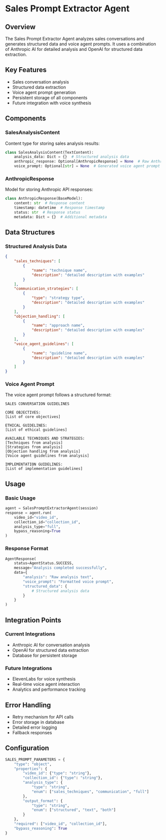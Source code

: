 # Sales Prompt Extractor Agent

## Overview
The Sales Prompt Extractor Agent analyzes sales conversations and generates structured data and voice agent prompts. It uses a combination of Anthropic AI for detailed analysis and OpenAI for structured data extraction.

## Key Features
- Sales conversation analysis
- Structured data extraction
- Voice agent prompt generation
- Persistent storage of all components
- Future integration with voice synthesis

## Components

### SalesAnalysisContent
Content type for storing sales analysis results:
```python
class SalesAnalysisContent(TextContent):
    analysis_data: Dict = {}  # Structured analysis data
    anthropic_response: Optional[AnthropicResponse] = None  # Raw Anthropic response
    voice_prompt: Optional[str] = None  # Generated voice agent prompt
```

### AnthropicResponse
Model for storing Anthropic API responses:
```python
class AnthropicResponse(BaseModel):
    content: str  # Response content
    timestamp: datetime  # Response timestamp
    status: str  # Response status
    metadata: Dict = {}  # Additional metadata
```

## Data Structures

### Structured Analysis Data
```json
{
    "sales_techniques": [
        {
            "name": "technique name",
            "description": "detailed description with examples"
        }
    ],
    "communication_strategies": [
        {
            "type": "strategy type",
            "description": "detailed description with examples"
        }
    ],
    "objection_handling": [
        {
            "name": "approach name",
            "description": "detailed description with examples"
        }
    ],
    "voice_agent_guidelines": [
        {
            "name": "guideline name",
            "description": "detailed description with examples"
        }
    ]
}
```

### Voice Agent Prompt
The voice agent prompt follows a structured format:
```
SALES CONVERSATION GUIDELINES

CORE OBJECTIVES:
[List of core objectives]

ETHICAL GUIDELINES:
[List of ethical guidelines]

AVAILABLE TECHNIQUES AND STRATEGIES:
[Techniques from analysis]
[Strategies from analysis]
[Objection handling from analysis]
[Voice agent guidelines from analysis]

IMPLEMENTATION GUIDELINES:
[List of implementation guidelines]
```

## Usage

### Basic Usage
```python
agent = SalesPromptExtractorAgent(session)
response = agent.run(
    video_id="video_id",
    collection_id="collection_id",
    analysis_type="full",
    bypass_reasoning=True
)
```

### Response Format
```python
AgentResponse(
    status=AgentStatus.SUCCESS,
    message="Analysis completed successfully",
    data={
        "analysis": "Raw analysis text",
        "voice_prompt": "Formatted voice prompt",
        "structured_data": {
            # Structured analysis data
        }
    }
)
```

## Integration Points

### Current Integrations
- Anthropic AI for conversation analysis
- OpenAI for structured data extraction
- Database for persistent storage

### Future Integrations
- ElevenLabs for voice synthesis
- Real-time voice agent interaction
- Analytics and performance tracking

## Error Handling
- Retry mechanism for API calls
- Error storage in database
- Detailed error logging
- Fallback responses

## Configuration
```python
SALES_PROMPT_PARAMETERS = {
    "type": "object",
    "properties": {
        "video_id": {"type": "string"},
        "collection_id": {"type": "string"},
        "analysis_type": {
            "type": "string",
            "enum": ["sales_techniques", "communication", "full"]
        },
        "output_format": {
            "type": "string",
            "enum": ["structured", "text", "both"]
        }
    },
    "required": ["video_id", "collection_id"],
    "bypass_reasoning": True
} 